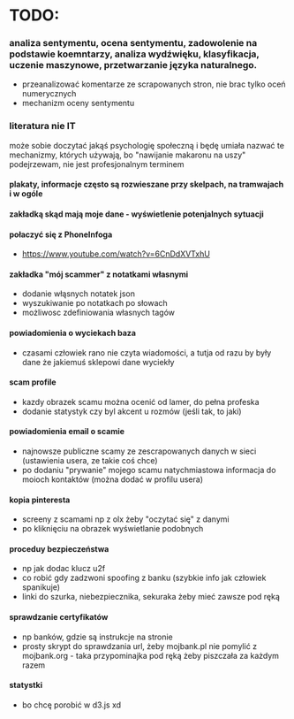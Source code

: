 # TODO:

### analiza sentymentu, ocena sentymentu, zadowolenie na podstawie koemntarzy, analiza wydźwięku, klasyfikacja, uczenie maszynowe, przetwarzanie języka naturalnego.

- przeanalizować komentarze ze scrapowanych stron, nie brac tylko oceń numerycznych
- mechanizm oceny sentymentu

### literatura nie IT
może sobie doczytać jakąś psychologię społeczną i będę umiała nazwać te mechanizmy, których używają, bo "nawijanie makaronu na uszy" podejrzewam, nie jest profesjonalnym terminem

#### plakaty, informacje często są rozwieszane przy skelpach, na tramwajach i w ogóle

#### zakładką skąd mają moje dane - wyświetlenie potenjalnych sytuacji

#### połaczyć się z PhoneInfoga

- https://www.youtube.com/watch?v=6CnDdXVTxhU

#### zakładka "mój scammer" z notatkami własnymi

- dodanie włąsnych notatek json
- wyszukiwanie po notatkach po słowach
- możliwosc zdefiniowania własnych tagów

#### powiadomienia o wyciekach baza

- czasami człowiek rano nie czyta wiadomości, a tutja od razu by były dane że jakiemuś sklepowi dane wyciekły

#### scam profile

- kazdy obrazek scamu można ocenić od lamer, do pełna profeska
- dodanie statystyk czy byl akcent u rozmów (jeśli tak, to jaki)

#### powiadomienia email o scamie

- najnowsze publiczne scamy ze zescrapowanych danych w sieci (ustawienia usera, ze takie coś chce)
- po dodaniu "prywanie" mojego scamu natychmiastowa informacja do moioch kontaktów (można dodać w profilu usera)

#### kopia pinteresta

- screeny z scamami np z olx żeby "oczytać się" z danymi
- po kliknięciu na obrazek wyświetlanie podobnych

#### proceduy bezpieczeństwa

- np jak dodac klucz u2f
- co robić gdy zadzwoni spoofing z banku (szybkie info jak człowiek spanikuje)
- linki do szurka, niebezpiecznika, sekuraka żeby mieć zawsze pod ręką

#### sprawdzanie certyfikatów

- np banków, gdzie są instrukcje na stronie
- prosty skrypt do sprawdzania url, żeby mojbank.pl nie pomylić z mojbank.org - taka przypominajka pod ręką żeby piszczała za każdym razem

#### statystki

- bo chcę porobić w d3.js xd

